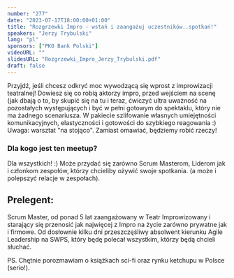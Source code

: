 ```yaml
---
number: "277"
date: "2023-07-17T18:00:00+01:00"
title: "Rozgrzewki Impro - wstań i zaangażuj uczestników..spotkań!"
speakers: "Jerzy Trybulski"
lang: "pl"
sponsors: ["PKO Bank Polski"]
videoURL: ""
slidesURL: "Rozgrzewki_Impro_Jerzy_Trybulski.pdf"
draft: false
---
```

Przyjdź, jeśli chcesz odkryć moc wywodzącą się wprost z improwizacji teatralnej! Dowiesz się co robią aktorzy impro, przed wejściem na scenę (jak dbają o to, by skupić się na tu i teraz, ćwiczyć ultra uważność na pozostałych występujących i być w pełni gotowym do spektaklu, który nie ma żadnego scenariusza. W pakiecie szlifowanie własnych umiejętności komunikacyjnych, elastyczności i gotowości do szybkiego reagowania :) Uwaga: warsztat "na stojąco". Zamiast omawiać, będziemy robić rzeczy!

### Dla kogo jest ten meetup?
Dla wszystkich! :) Może przydać się zarówno Scrum Masterom, Liderom jak i członkom zespołów, którzy chcieliby ożywić swoje spotkania. (a może i polepszyć relacje w zespołach).

## Prelegent:
Scrum Master, od ponad 5 lat zaangażowany w Teatr Improwizowany i starający się przenosić jak najwięcej z Impro na życie zarówno prywatne jak i firmowe. Od dosłownie kilku dni przeszczęśliwy absolwent kierunku Agile Leadership na SWPS, który będę polecał wszystkim, którzy będą chcieli słuchać.

PS. Chętnie porozmawiam o książkach sci-fi oraz rynku ketchupu w Polsce (serio!).
